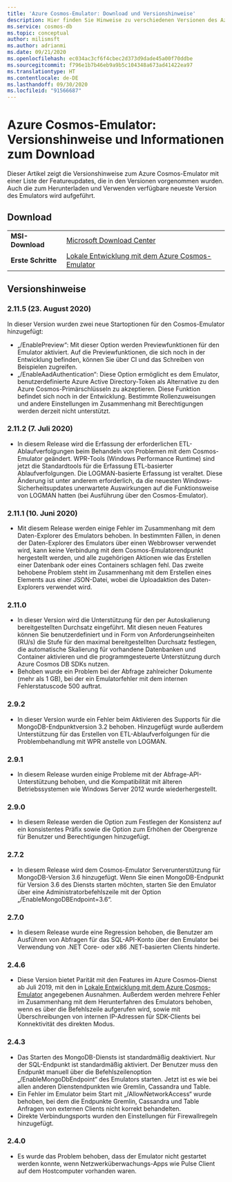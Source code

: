```yaml
---
title: 'Azure Cosmos-Emulator: Download und Versionshinweise'
description: Hier finden Sie Hinweise zu verschiedenen Versionen des Azure Cosmos-Emulators sowie Downloadinformationen.
ms.service: cosmos-db
ms.topic: conceptual
author: milismsft
ms.author: adrianmi
ms.date: 09/21/2020
ms.openlocfilehash: ec034ac3cf6f4cbec2d373d9dade45a00f70ddbe
ms.sourcegitcommit: f796e1b7b46eb9a9b5c104348a673ad41422ea97
ms.translationtype: HT
ms.contentlocale: de-DE
ms.lasthandoff: 09/30/2020
ms.locfileid: "91566687"
---
```

# <a name="azure-cosmos-emulator---release-notes-and-download-information"></a>Azure Cosmos-Emulator: Versionshinweise und Informationen zum Download

Dieser Artikel zeigt die Versionshinweise zum Azure Cosmos-Emulator mit einer Liste der Featureupdates, die in den Versionen vorgenommen wurden. Auch die zum Herunterladen und Verwenden verfügbare neueste Version des Emulators wird aufgeführt.

## <a name="download"></a>Download

| | |
|---------|---------|
|**MSI-Download**|[Microsoft Download Center](https://aka.ms/cosmosdb-emulator)|
|**Erste Schritte**|[Lokale Entwicklung mit dem Azure Cosmos-Emulator](local-emulator.md)|

## <a name="release-notes"></a>Versionshinweise

### <a name="2115-23-august-2020"></a>2.11.5 (23. August 2020)

In dieser Version wurden zwei neue Startoptionen für den Cosmos-Emulator hinzugefügt: 

* „/EnablePreview“: Mit dieser Option werden Previewfunktionen für den Emulator aktiviert. Auf die Previewfunktionen, die sich noch in der Entwicklung befinden, können Sie über CI und das Schreiben von Beispielen zugreifen.
* „/EnableAadAuthentication“: Diese Option ermöglicht es dem Emulator, benutzerdefinierte Azure Active Directory-Token als Alternative zu den Azure Cosmos-Primärschlüsseln zu akzeptieren. Diese Funktion befindet sich noch in der Entwicklung. Bestimmte Rollenzuweisungen und andere Einstellungen im Zusammenhang mit Berechtigungen werden derzeit nicht unterstützt.

### <a name="2112-07-july-2020"></a>2.11.2 (7. Juli 2020)

- In diesem Release wird die Erfassung der erforderlichen ETL-Ablaufverfolgungen beim Behandeln von Problemen mit dem Cosmos-Emulator geändert. WPR-Tools (Windows Performance Runtime) sind jetzt die Standardtools für die Erfassung ETL-basierter Ablaufverfolgungen. Die LOGMAN-basierte Erfassung ist veraltet. Diese Änderung ist unter anderem erforderlich, da die neuesten Windows-Sicherheitsupdates unerwartete Auswirkungen auf die Funktionsweise von LOGMAN hatten (bei Ausführung über den Cosmos-Emulator).

### <a name="2111-10-june-2020"></a>2.11.1 (10. Juni 2020)

- Mit diesem Release werden einige Fehler im Zusammenhang mit dem Daten-Explorer des Emulators behoben. In bestimmten Fällen, in denen der Daten-Explorer des Emulators über einen Webbrowser verwendet wird, kann keine Verbindung mit dem Cosmos-Emulatorendpunkt hergestellt werden, und alle zugehörigen Aktionen wie das Erstellen einer Datenbank oder eines Containers schlagen fehl. Das zweite behobene Problem steht im Zusammenhang mit dem Erstellen eines Elements aus einer JSON-Datei, wobei die Uploadaktion des Daten-Explorers verwendet wird.

### <a name="2110"></a>2.11.0

- In dieser Version wird die Unterstützung für den per Autoskalierung bereitgestellten Durchsatz eingeführt. Mit diesen neuen Features können Sie benutzerdefiniert und in Form von Anforderungseinheiten (RU/s) die Stufe für den maximal bereitgestellten Durchsatz festlegen, die automatische Skalierung für vorhandene Datenbanken und Container aktivieren und die programmgesteuerte Unterstützung durch Azure Cosmos DB SDKs nutzen.
- Behoben wurde ein Problem bei der Abfrage zahlreicher Dokumente (mehr als 1 GB), bei der ein Emulatorfehler mit dem internen Fehlerstatuscode 500 auftrat.

### <a name="292"></a>2.9.2

- In dieser Version wurde ein Fehler beim Aktivieren des Supports für die MongoDB-Endpunktversion 3.2 behoben. Hinzugefügt wurde außerdem Unterstützung für das Erstellen von ETL-Ablaufverfolgungen für die Problembehandlung mit WPR anstelle von LOGMAN.

### <a name="291"></a>2.9.1

- In diesem Release wurden einige Probleme mit der Abfrage-API-Unterstützung behoben, und die Kompatibilität mit älteren Betriebssystemen wie Windows Server 2012 wurde wiederhergestellt.

### <a name="290"></a>2.9.0

- In diesem Release werden die Option zum Festlegen der Konsistenz auf ein konsistentes Präfix sowie die Option zum Erhöhen der Obergrenze für Benutzer und Berechtigungen hinzugefügt.

### <a name="272"></a>2.7.2

- In diesem Release wird dem Cosmos-Emulator Serverunterstützung für MongoDB-Version 3.6 hinzugefügt. Wenn Sie einen MongoDB-Endpunkt für Version 3.6 des Diensts starten möchten, starten Sie den Emulator über eine Administratorbefehlszeile mit der Option „/EnableMongoDBEndpoint=3.6“.

### <a name="270"></a>2.7.0

- In diesem Release wurde eine Regression behoben, die Benutzer am Ausführen von Abfragen für das SQL-API-Konto über den Emulator bei Verwendung von .NET Core- oder x86 .NET-basierten Clients hinderte.

### <a name="246"></a>2.4.6

- Diese Version bietet Parität mit den Features im Azure Cosmos-Dienst ab Juli 2019, mit den in [Lokale Entwicklung mit dem Azure Cosmos-Emulator](local-emulator.md) angegebenen Ausnahmen. Außerdem werden mehrere Fehler im Zusammenhang mit dem Herunterfahren des Emulators behoben, wenn es über die Befehlszeile aufgerufen wird, sowie mit Überschreibungen von internen IP-Adressen für SDK-Clients bei Konnektivität des direkten Modus.

### <a name="243"></a>2.4.3

- Das Starten des MongoDB-Diensts ist standardmäßig deaktiviert. Nur der SQL-Endpunkt ist standardmäßig aktiviert. Der Benutzer muss den Endpunkt manuell über die Befehlszeilenoption „/EnableMongoDbEndpoint“ des Emulators starten. Jetzt ist es wie bei allen anderen Dienstendpunkten wie Gremlin, Cassandra und Table.
- Ein Fehler im Emulator beim Start mit „/AllowNetworkAccess“ wurde behoben, bei dem die Endpunkte Gremlin, Cassandra und Table Anfragen von externen Clients nicht korrekt behandelten.
- Direkte Verbindungsports wurden den Einstellungen für Firewallregeln hinzugefügt.

### <a name="240"></a>2.4.0

- Es wurde das Problem behoben, dass der Emulator nicht gestartet werden konnte, wenn Netzwerküberwachungs-Apps wie Pulse Client auf dem Hostcomputer vorhanden waren.
